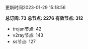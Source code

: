 更新时间2023-01-29 15:18:56

**总订阅: 73**
**总节点: 2276**
**有效节点: 312**
- trojan节点: 42
- v2ray节点: 143
- ss节点: 127
